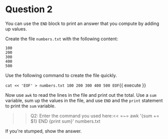 # Question 2

You can use the `END` block to print an answer that you compute by adding up values.

Create the file `numbers.txt` with the following content:

```
100
200
300
400
500
```

Use the following command to create the file quickly.

`cat << 'EOF' > numbers.txt
100
200
300
400
500
EOF`{{ execute }}

Now use `awk` to read the lines in the file and print out the total. Use a `sum` variable, sum up the values in the file, and use `END` and the `print` statement to print the `sum` variable.

>>Q2: Enter the command you used here:<<
=~= awk '{sum += $1} END {print sum}' numbers.txt

If you're stumped, show the answer.
